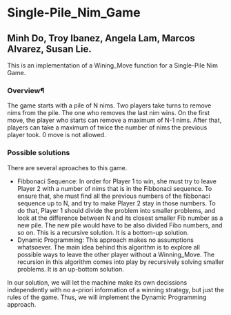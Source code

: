 
# Single-Pile_Nim_Game
## Minh Do, Troy Ibanez, Angela Lam, Marcos Alvarez, Susan Lie.

This is an implementation of a Wining_Move function for a Single-Pile Nim Game.
### Overview¶ 
The game starts with a pile of N nims. Two players take turns to remove nims from the pile. The one who removes the last nim wins.
On the first move, the player who starts can remove a maximum of N-1 nims.
After that, players can take a maximum of twice the number of nims the previous player took.
0 move is not allowed.

### Possible solutions
There are several aproaches to this game.
* Fibbonaci Sequence: In order for Player 1 to win, she must try to leave Player 2 with a number of nims that is in the Fibbonaci sequence. To ensure that, she must find all the previous numbers of the fibbonaci sequence up to N, and try to make Player 2 stay in those numbers. To do that, Player 1 should divide the problem into smaller problems, and look at the difference between N and its closest smaller Fib number as a new pile. The new pile would have to be also divided Fibo numbers, and so on. This is a recursive solution. It is a bottom-up solution.
* Dynamic Programming: This approach makes no assumptions whatsoever. The main idea behind this algorithm is to explore all possible ways to leave the other player without a Winning_Move. The recursion in this algorithm comes into play by recursively solving smaller problems. It is an up-bottom solution.

In our solution, we will let the machine make its own decissions independently with no a-priori information of a winning strategy, but just the rules of the game. Thus, we will implement the Dynamic Programming approach.
